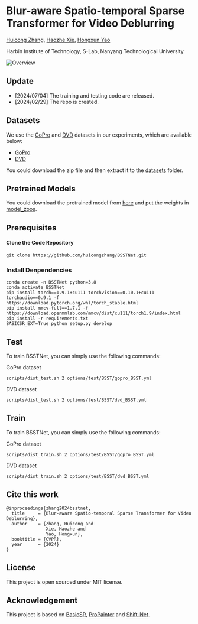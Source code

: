 # Blur-aware Spatio-temporal Sparse Transformer for Video Deblurring

[Huicong Zhang](https://scholar.google.com/citations?hl=zh-CN&view_op=list_works&gmla=AETOMgEHtB1sAOmB8EMhprsRACCsD_wLbTGpnaBrkyshm-oVsQtYAjL8q9BRZI6gOiD6nQZSg_urpfJV1FgXa1iGGU6rPo0&user=ASaPjIgAAAAJ),  [Haozhe Xie](https://haozhexie.com), [Hongxun Yao](https://scholar.google.com/citations?user=aOMFNFsAAAAJ)

Harbin Institute of Technology, S-Lab, Nanyang Technological University

![Overview](https://vilab.hit.edu.cn/projects/bsstnet/images/BSSTNet-Teaser.png)



## Update
- [2024/07/04] The training and testing code are released.  
- [2024/02/29] The repo is created. 

## Datasets

We use the [GoPro](https://github.com/SeungjunNah/DeepDeblur_release) and [DVD](http://www.cs.ubc.ca/labs/imager/tr/2017/DeepVideoDeblurring/) datasets in our experiments, which are available below:

- [GoPro](https://drive.google.com/drive/folders/19v8wsg8aWayaVhNBmnj2vk4LrvmdViW8?usp=sharing)
- [DVD](https://drive.google.com/drive/folders/19v8wsg8aWayaVhNBmnj2vk4LrvmdViW8?usp=sharing)

You could download the zip file and then extract it to the [datasets](datasets) folder. 

## Pretrained Models

You could download the pretrained model from [here](https://drive.google.com/drive/folders/19v8wsg8aWayaVhNBmnj2vk4LrvmdViW8?usp=sharing) and put the weights in [model_zoos](model_zoos). 

## Prerequisites
#### Clone the Code Repository

```
git clone https://github.com/huicongzhang/BSSTNet.git
```
### Install Denpendencies

```
conda create -n BSSTNet python=3.8
conda activate BSSTNet
pip install torch==1.9.1+cu111 torchvision==0.10.1+cu111 torchaudio==0.9.1 -f https://download.pytorch.org/whl/torch_stable.html
pip install mmcv-full==1.7.1 -f https://download.openmmlab.com/mmcv/dist/cu111/torch1.9/index.html
pip install -r requirements.txt
BASICSR_EXT=True python setup.py develop
```

## Test
To train BSSTNet, you can simply use the following commands:

GoPro dataset
```
scripts/dist_test.sh 2 options/test/BSST/gopro_BSST.yml
```

DVD dataset
```
scripts/dist_test.sh 2 options/test/BSST/dvd_BSST.yml
```

## Train
To train BSSTNet, you can simply use the following commands:

GoPro dataset
```
scripts/dist_train.sh 2 options/test/BSST/gopro_BSST.yml
```

DVD dataset
```
scripts/dist_train.sh 2 options/test/BSST/dvd_BSST.yml
```


## Cite this work

```
@inproceedings{zhang2024bsstnet,
  title     = {Blur-aware Spatio-temporal Sparse Transformer for Video Deblurring},
  author    = {Zhang, Huicong and 
               Xie, Haozhe and 
               Yao, Hongxun},
  booktitle = {CVPR},
  year      = {2024}
}
```

## License

This project is open sourced under MIT license. 

## Acknowledgement
This project is based on [BasicSR](https://github.com/XPixelGroup/BasicSR), [ProPainter](https://github.com/sczhou/ProPainter) and [Shift-Net](https://github.com/dasongli1/Shift-Net). 

